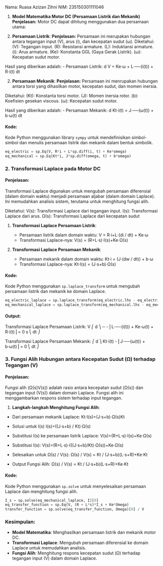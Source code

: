Nama: Ruasa Azizan Zihni
NIM: 235150301111046

1. **Model Matematika Motor DC (Persamaan Listrik dan Mekanik)**
**Penjelasan:**
Motor DC dapat dihitung menggunakan dua persamaan utama:

1. **Persamaan Listrik**:
**Penjelasan:**
Persamaan ini merupakan hubungan antara tegangan input (V), arus (i), dan kecepatan sudut (ω).
Diketahui:
(V): Tegangan input.
(R): Resistansi armature.
(L): Induktansi armature.
(i): Arus armature.
(Ke): Konstanta GGL (Gaya Gerak Listrik).
(ω): Kecepatan sudut motor.

Hasil yang diberikan adalah:
     - Persamaan Listrik:
                  d
        V = Ke⋅ω + L⋅──(i(t)) + R⋅i(t)
                  dt


2. **Persamaan Mekanik**:
**Penjelasan:**
Persamaan ini menrupakan hubungan antara torsi yang dihasilkan motor, kecepatan sudut, dan momen inersia.

Diketahui:
(Kt): Konstanta torsi motor.
(J): Momen inersia rotor.
(b): Koefisien gesekan viscous.
(ω): Kecepatan sudut motor.

Hasil yang diberikan adalah:
     - Persamaan Mekanik:
                  d
        Kt⋅i(t) = J⋅──(ω(t)) + b⋅ω(t)
                  dt
       
#### Kode:
Kode Python menggunakan library `sympy` untuk mendefinisikan simbol-simbol dan menulis persamaan listrik dan mekanik dalam bentuk simbolik.

```python
eq_electric = sp.Eq(V, R*i + L*sp.diff(i, t) + Ke*omega)
eq_mechanical = sp.Eq(Kt*i, J*sp.diff(omega, t) + b*omega)
```



### 2. **Transformasi Laplace pada Motor DC**

#### Penjelasan:
Transformasi Laplace digunakan untuk mengubah persamaan diferensial (dalam domain waktu) menjadi persamaan aljabar (dalam domain Laplace). Ini memudahkan analisis sistem, terutama untuk menghitung fungsi alih.

Diketahui:
V(s): Transformasi Laplace dari tegangan input.
I(s): Transformasi Laplace dari arus.
Ω(s): Transformasi Laplace dari kecepatan sudut

1. **Transformasi Laplace Persamaan Listrik**:
   - Persamaan listrik dalam domain waktu:
      V = R⋅i+L⋅(di / dt) + Ke⋅ω
   - Transformasi Laplace-nya:
      V(s) = (R+L⋅s)⋅I(s)+Ke⋅Ω(s)

2. **Transformasi Laplace Persamaan Mekanik**:
   - Persamaan mekanik dalam domain waktu:
      Kt⋅i = (J⋅(dw / dt)) + b⋅ω
   - Transformasi Laplace-nya:
      Kt⋅I(s) = (J⋅s+b)⋅Ω(s)

#### Kode:
Kode Python menggunakan `sp.laplace_transform` untuk mengubah persamaan listrik dan mekanik ke domain Laplace.

```python
eq_electric_laplace = sp.laplace_transform(eq_electric.lhs - eq_electric.rhs, t, s, noconds=True)
eq_mechanical_laplace = sp.laplace_transform(eq_mechanical.lhs - eq_mechanical.rhs, t, s, noconds=True)
```

#### Output:
Transformasi Laplace Persamaan Listrik:
V   ⎛  d         ⎞
─ - ⎜L⋅──(i(t)) + Ke⋅ω(t) + R⋅i(t)⎟ = 0
s   ⎝  dt        ⎠

Transformasi Laplace Persamaan Mekanik:
      ⎛  d         ⎞
Kt⋅i(t) - ⎜J⋅──(ω(t)) + b⋅ω(t)⎟ = 0
      ⎝  dt        ⎠



### 3. **Fungsi Alih Hubungan antara Kecepatan Sudut (Ω) terhadap Tegangan (V)**
#### Penjelasan:
Fungsi alih (Ω(s)V(s)) adalah rasio antara kecepatan sudut (Ω(s)) dan tegangan input (V(s)) dalam domain Laplace. Fungsi alih ini menggambarkan respons sistem terhadap input tegangan.

1. **Langkah-langkah Menghitung Fungsi Alih**:

- Dari persamaan mekanik Laplace:
   Kt⋅I(s)=(J⋅s+b)⋅Ω(s)Kt
​
- Solusi untuk I(s)
   I(s)=((J⋅s+b) / Kt)⋅Ω(s)

- Substitusi I(s) ke persamaan listrik Laplace:
   V(s)=(R+L⋅s)⋅I(s)+Ke⋅Ω(s)

- Substitusi I(s):
   V(s)=(R+L⋅s)⋅(((J⋅s+b)/Kt)⋅Ω(s))+Ke⋅Ω(s)

- Selesaikan untuk Ω(s) / V(s):
   Ω(s) / V(s) = Kt / (J⋅s+b)(L⋅s+R)+Ke⋅Kt

- Output Fungsi Alih:
   Ω(s) / V(s) = Kt / (J⋅s+b)(L⋅s+R)+Ke⋅Kt

#### Kode:
Kode Python menggunakan `sp.solve` untuk menyelesaikan persamaan Laplace dan menghitung fungsi alih.

```python
I_s = sp.solve(eq_mechanical_laplace, I)[0]
eq_transfer_function = sp.Eq(V, (R + L*s)*I_s + Ke*Omega)
transfer_function = sp.solve(eq_transfer_function, Omega)[0] / V
```

### Kesimpulan:
- **Model Matematika**: Menghasilkan persamaan listrik dan mekanik motor DC.
- **Transformasi Laplace**: Mengubah persamaan diferensial ke domain Laplace untuk memudahkan analisis.
- **Fungsi Alih**: Menghitung respons kecepatan sudut (Ω) terhadap tegangan input (V) dalam domain Laplace.
